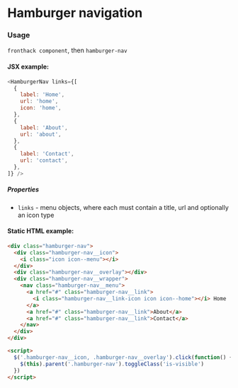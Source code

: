 # Hamburger navigation

### Usage

`fronthack component`, then `hamburger-nav`

#### JSX example:

```js
<HamburgerNav links={[
  {
    label: 'Home',
    url: 'home',
    icon: 'home',
  },
  {
    label: 'About',
    url: 'about',
  },
  {
    label: 'Contact',
    url: 'contact',
  },
]} />
```

##### Properties

* `links` - menu objects, where each must contain a title, url and optionally an icon type


#### Static HTML example:

```html
<div class="hamburger-nav">
  <div class="hamburger-nav__icon">
    <i class="icon icon--menu"></i>
  </div>
  <div class="hamburger-nav__overlay"></div>
  <div class="hamburger-nav__wrapper">
    <nav class="hamburger-nav__menu">
      <a href="#" class="hamburger-nav__link">
        <i class="hamburger-nav__link-icon icon icon--home"></i> Home
      </a>
      <a href="#" class="hamburger-nav__link">About</a>
      <a href="#" class="hamburger-nav__link">Contact</a>
    </nav>
  </div>
</div>

<script>
  $('.hamburger-nav__icon, .hamburger-nav__overlay').click(function() {
    $(this).parent('.hamburger-nav').toggleClass('is-visible')
  })
</script>
```